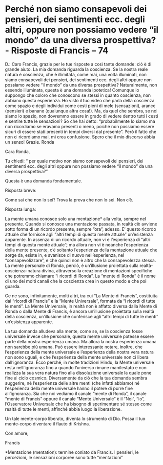 # Perché non siamo consapevoli dei pensieri, dei sentimenti ecc. degli altri, oppure non possiamo vedere “il mondo” da una diversa prospettiva? - Risposte di Francis – 74

D.: Caro Francis, grazie per le tue risposte a così tante domande: ciò è di grande aiuto. La mia domanda riguarda la coscienza. Se la nostra reale natura è coscienza, che è illimitata, come mai, una volta illuminati, non siamo consapevoli dei pensieri, dei sentimenti ecc. degli altri oppure non possiamo vedere “il mondo” da una diversa prospettiva? Naturalmente, non essendo illuminata, questa è una domanda ipotetica! Comunque io suppongo che coloro che conoscono se stessi in quanto coscienza, non abbiano questa esperienza. Ho visto il tuo video che parla della coscienza come spazio e degli individui come cesti pieni di mele (sensazioni), arance (pensieri) e banane (qualunque altra cosa!). Ma, da quel che sembra, se noi siamo lo spazio, non dovremmo essere in grado di vedere dentro tutti i cesti e sentire tutte le sensazioni? So che hai detto: “probabilmente lo siamo ma non ricordiamo se eravamo presenti o meno, poiché non possiamo essere sicuri di essere stati presenti in tempi diversi dal presente”. Però il fatto che non ci ricordiamo mai, mi crea confusione. Spero che il mio discorso abbia un senso! Grazie. Ronda

Cara Ronda,

Tu chiedi: “ per quale motivo non siamo consapevoli dei pensieri, dei sentimenti ecc. degli altri oppure non possiamo vedere “il mondo” da una diversa prospettiva?”

Questa è una domanda fondamentale.

Risposta breve:

Come sai che non lo sei? Trova la prova che non lo sei. Non c’è.

Risposta lunga:

La mente umana conosce solo una mentazione* alla volta, sempre nel presente. Quando si conosce una mentazione passata, in realtà ciò avviene sotto forma di un ricordo presente, sempre “ora”, adesso. E’ questo ricordo attuale che fornisce agli “altri tempi di questa mente attuale” un’esistenza apparente. In assenza di un ricordo attuale, non vi è l’esperienza di “altri tempi di questa mente attuale”; ma allora non vi è neanche l’esperienza della mente presente, c’è soltanto l’esperienza della mentazione attuale che sorge da, esiste in, e svanisce di nuovo nell’esperienza, nel “consapevolizzare”, e che quindi non è altro che la consapevolezza stessa. La mente personale di Ronda, perciò, è un’illusione proiettata sulla realtà-coscienza-natura divina, attraverso la creazione di mentazioni specifiche che potremmo chiamare “i ricordi di Ronda”. La “mente di Ronda” è il nome di uno dei molti canali che la coscienza crea in questo modo e che poi guarda.

Ce ne sono, infinitamente, molti altri, tra cui “La Mente di Francis”, costituita dai “ricordi di Francis” e la “Mente Universale”, formata da “i ricordi di tutte le menti”. La Mente Universale, in realtà non è affatto diversa dalla Mente di Ronda o dalla Mente di Francis, è ancora un’illusione proiettata sulla realtà della coscienza, un’illusione che conferisce agli “altri tempi di tutte le menti” un’esistenza apparente.

La tua domanda alludeva alla mente, come se, se la coscienza fosse universale invece che personale, questa mente universale potesse essere parte della nostra esperienza umana. Ma allora la nostra esperienza umana non sarebbe più umana. Può essere interessante notare, inoltre, che l’esperienza della mente universale e l’esperienza della nostra vera natura non sono uguali, e che l’esperienza della mente universale non ci libera dall’ignoranza. Ecco perché, in molte tradizioni Hindu, la Mente universale resta nell’ignoranza fino a quando l’universo rimane manifestato e non realizza la sua vera natura fino alla dissoluzione universale la quale pone fine al ciclo cosmico. Diversamente da ciò che la tua domanda sembra suggerire, né l’esperienza delle altre menti (che infatti abbiamo) né l’esperienza della mente universale hanno il potere di porre fine all’ignoranza. Sia che noi vediamo il canale “mente di Ronda”, il canale “mente di Francis” oppure il canale “Mente Universale” è il “Noi”, “Io”, l’Osservatore Universale che ha bisogno di sperimentare sé stesso come realtà di tutte le menti, affinché abbia luogo la liberazione.

Un tale mente-corpo liberato, diventa lo strumento di Dio. Possa il tuo mente-corpo diventare il flauto di Krishna.

Con amore,

Francis

*Mentazione (mentation): termine coniato da Francis. I pensieri, le percezioni, le sensazioni corporee sono tutte “mentazioni”


